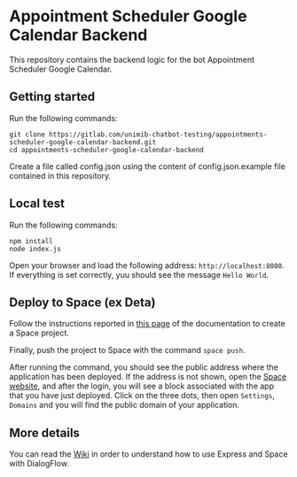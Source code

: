 # Appointment Scheduler Google Calendar Backend

This repository contains the backend logic for the bot Appointment Scheduler Google Calendar.

## Getting started

Run the following commands:

```
git clone https://gitlab.com/unimib-chatbot-testing/appointments-scheduler-google-calendar-backend.git
cd appointments-scheduler-google-calendar-backend
```

Create a file called config.json using the content of config.json.example file contained in this repository.

## Local test

Run the following commands:

```
npm install
node index.js
```

Open your browser and load the following address: `http://localhost:8080`. If everything is set correctly, yuu should see the message `Hello World`.

## Deploy to Space (ex Deta)

Follow the instructions reported in [this page](https://deta.space/docs/en/introduction/first-app) of the documentation to create a Space project.

Finally, push the project to Space with the command `space push`.

After running the command, you should see the public address where the application has been deployed. If the address is not shown, open the [Space website](https://deta.space), and after the login, you will see a block associated with the app that you have just deployed. Click on the three dots, then open `Settings`, `Domains` and you will find the public domain of your application.

## More details

You can read the [Wiki](https://gitlab.com/unimib-chatbot-testing/appointments-scheduler-google-calendar-backend/-/wikis/Space,-Express,-and-DialogFlow) in order to understand how to use Express and Space with DialogFlow.